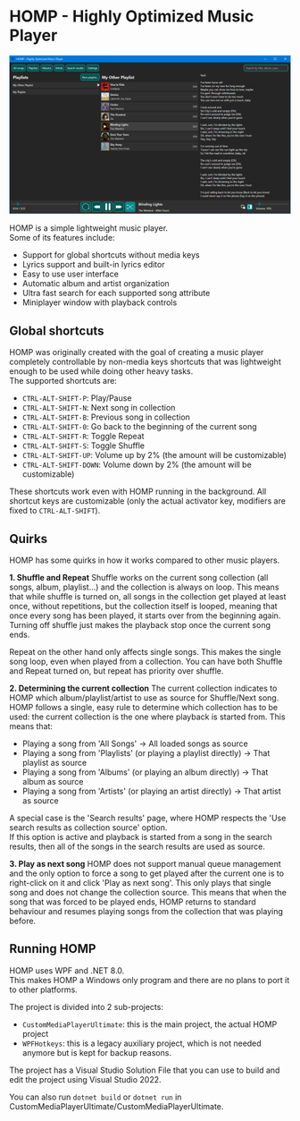 # HOMP - Highly Optimized Music Player  

![A screenshot of HOMP's playlists page](Assets/Screenshots/homp_playlists.png)  

HOMP is a simple lightweight music player.  
Some of its features include:
- Support for global shortcuts without media keys
- Lyrics support and built-in lyrics editor
- Easy to use user interface
- Automatic album and artist organization
- Ultra fast search for each supported song attribute
- Miniplayer window with playback controls  

## Global shortcuts  

HOMP was originally created with the goal of creating a music player completely controllable by non-media keys shortcuts that was lightweight enough to be used while doing other heavy tasks.  
The supported shortcuts are:  
- `CTRL-ALT-SHIFT-P`: Play/Pause  
- `CTRL-ALT-SHIFT-N`: Next song in collection  
- `CTRL-ALT-SHIFT-B`: Previous song in collection  
- `CTRL-ALT-SHIFT-0`: Go back to the beginning of the current song  
- `CTRL-ALT-SHIFT-R`: Toggle Repeat  
- `CTRL-ALT-SHIFT-S`: Toggle Shuffle  
- `CTRL-ALT-SHIFT-UP`: Volume up by 2% (the amount will be customizable)  
- `CTRL-ALT-SHIFT-DOWN`: Volume down by 2% (the amount will be customizable)  

These shortcuts work even with HOMP running in the background. All shortcut keys are customizable (only the actual activator key, modifiers are fixed to `CTRL-ALT-SHIFT`).  

## Quirks  

HOMP has some quirks in how it works compared to other music players.  

**1. Shuffle and Repeat**
Shuffle works on the current song collection (all songs, album, playlist...) and the collection is always on loop.
This means that while shuffle is turned on, all songs in the collection get played at least once, without repetitions, but the collection itself is looped, meaning that once every song has been played, it starts over from the beginning again.  
Turning off shuffle just makes the playback stop once the current song ends.  

Repeat on the other hand only affects single songs. This makes the single song loop, even when played from a collection. You can have both Shuffle and Repeat turned on, but repeat has priority over shuffle.  

**2. Determining the current collection**
The current collection indicates to HOMP which album/playlist/artist to use as source for Shuffle/Next song.  
HOMP follows a single, easy rule to determine which collection has to be used: the current collection is the one where playback is started from.
This means that:
- Playing a song from 'All Songs' -> All loaded songs as source
- Playing a song from 'Playlists' (or playing a playlist directly) -> That playlist as source
- Playing a song from 'Albums' (or playing an album directly) -> That album as source
- Playing a song from 'Artists' (or playing an artist directly) -> That artist as source

A special case is the 'Search results' page, where HOMP respects the 'Use search results as collection source' option.  
If this option is active and playback is started from a song in the search results, then all of the songs in the search results are used as source.  

**3. Play as next song**
HOMP does not support manual queue management and the only option to force a song to get played after the current one is to right-click on it and click 'Play as next song'.
This only plays that single song and does not change the collection source.
This means that when the song that was forced to be played ends, HOMP returns to standard behaviour and resumes playing songs from the collection that was playing before.

## Running HOMP  

HOMP uses WPF and .NET 8.0.  
This makes HOMP a Windows only program and there are no plans to port it to other platforms.  

The project is divided into 2 sub-projects:  
- `CustomMediaPlayerUltimate`: this is the main project, the actual HOMP project  
- `WPFHotkeys`: this is a legacy auxiliary project, which is not needed anymore but is kept for backup reasons.  

The project has a Visual Studio Solution File that you can use to build and edit the project using Visual Studio 2022.  

You can also run `dotnet build` or `dotnet run` in CustomMediaPlayerUltimate/CustomMediaPlayerUltimate.
